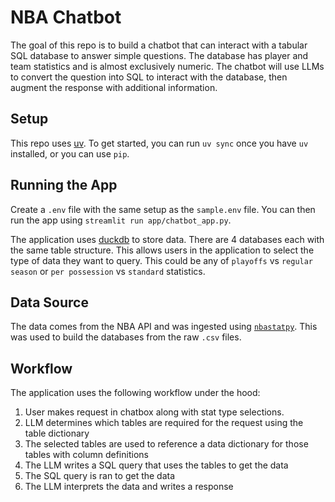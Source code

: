# NBA Chatbot

The goal of this repo is to build a chatbot that can interact with a tabular SQL database to answer simple questions. The database has player and team statistics and is almost exclusively numeric. The chatbot will use LLMs to convert the question into SQL to interact with the database, then augment the response with additional information.

## Setup

This repo uses [uv](https://docs.astral.sh/uv/). To get started, you can run `uv sync` once you have `uv` installed, or you can use `pip`.

## Running the App

Create a `.env` file with the same setup as the `sample.env` file. You can then run the app using `streamlit run app/chatbot_app.py`. 

The application uses [duckdb](https://duckdb.org/docs/) to store data. There are 4 databases each with the same table structure. This allows users in the application to select the type of data they want to query. This could be any of `playoffs` vs `regular season` or `per possession` vs `standard` statistics.

## Data Source

The data comes from the NBA API and was ingested using [`nbastatpy`](https://pypi.org/project/nbastatpy/). This was used to build the databases from the raw `.csv` files.

## Workflow

The application uses the following workflow under the hood:

1. User makes request in chatbox along with stat type selections.
2. LLM determines which tables are required for the request using the table dictionary
3. The selected tables are used to reference a data dictionary for those tables with column definitions
4. The LLM writes a SQL query that uses the tables to get the data
5. The SQL query is ran to get the data
6. The LLM interprets the data and writes a response



